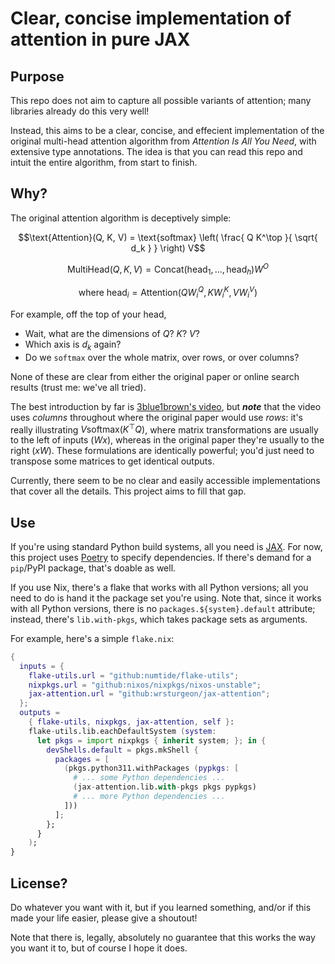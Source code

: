 # Clear, concise implementation of attention in pure JAX

## Purpose

This repo does not aim to capture all possible variants of attention;
many libraries already do this very well!

Instead, this aims to be a clear, concise, and effecient implementation of the original
multi-head attention algorithm from _Attention Is All You Need_, with extensive type annotations.
The idea is that you can read this repo and intuit the entire algorithm, from start to finish.

## Why?

The original attention algorithm is deceptively simple:

```math
\text{Attention}(Q, K, V) = \text{softmax} \left( \frac{ Q K^\top }{ \sqrt{ d_k } } \right) V
```
```math
\text{MultiHead}(Q, K, V) = \text{Concat}(\text{head}_1, ..., \text{head}_h) W^O
```
```math
\text{where head}_i = \text{Attention}(Q W_i^Q, K W_i^K, V W_i^V)
```

For example, off the top of your head,
- Wait, what are the dimensions of $Q$? $K$? $V$?
- Which axis is $`d_k`$ again?
- Do we `softmax` over the whole matrix, over rows, or over columns?

None of these are clear from either the original paper or online search results (trust me: we've all tried).

The best introduction by far is [3blue1brown's video](https://youtu.be/eMlx5fFNoYc?si=JUKzND7b0uQ00EaK),
but _**note**_ that the video uses _columns_ throughout where the original paper would use _rows_:
it's really illustrating $`V \text{softmax} \left( K^\top Q \right)`$,
where matrix transformations are usually to the left of inputs ($`W x`$),
whereas in the original paper they're usually to the right ($`x W`$).
These formulations are identically powerful;
you'd just need to transpose some matrices to get identical outputs.

Currently, there seem to be no clear and easily accessible implementations that cover all the details.
This project aims to fill that gap.

## Use

If you're using standard Python build systems, all you need is [JAX](https://github.com/google/jax).
For now, this project uses [Poetry](https://github.com/python-poetry/poetry) to specify dependencies.
If there's demand for a `pip`/PyPI package, that's doable as well.

If you use Nix, there's a flake that works with all Python versions;
all you need to do is hand it the package set you're using.
Note that, since it works with all Python versions, there is no `packages.${system}.default` attribute;
instead, there's `lib.with-pkgs`, which takes package sets as arguments.

For example, here's a simple `flake.nix`:
```nix
{
  inputs = {
    flake-utils.url = "github:numtide/flake-utils";
    nixpkgs.url = "github:nixos/nixpkgs/nixos-unstable";
    jax-attention.url = "github:wrsturgeon/jax-attention";
  };
  outputs =
    { flake-utils, nixpkgs, jax-attention, self }:
    flake-utils.lib.eachDefaultSystem (system:
      let pkgs = import nixpkgs { inherit system; }; in {
        devShells.default = pkgs.mkShell {
          packages = [
            (pkgs.python311.withPackages (pypkgs: [
              # ... some Python dependencies ...
              (jax-attention.lib.with-pkgs pkgs pypkgs)
              # ... more Python dependencies ...
            ]))
          ];
        };
      }
    );
}
```

## License?

Do whatever you want with it, but
if you learned something, and/or
if this made your life easier,
please give a shoutout!

Note that there is, legally, absolutely no guarantee that this works the way you want it to, but of course I hope it does.

